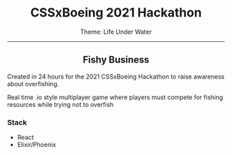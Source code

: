 <div align="center">
 
 # CSSxBoeing 2021 Hackathon
Theme: Life Under Water
 
 ------
 
 ## Fishy Business
 
 </div>
 
 Created in 24 hours for the 2021 CSSxBoeing Hackathon to raise awareness about overfishing.
 
 Real time .io style multiplayer game where players must compete for fishing resources while trying not to overfish
 
 
### Stack

- React
- Elixir/Phoenix
